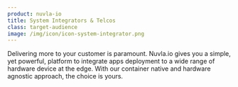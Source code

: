 ```yaml
---
product: nuvla-io
title: System Integrators & Telcos
class: target-audience
image: /img/icon/icon-system-integrator.png
---
```


Delivering more to your customer is paramount. Nuvla.io gives you a simple, yet powerful, platform to integrate apps deployment to a wide range of hardware device at the edge. With our container native and hardware agnostic approach, the choice is yours.
